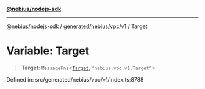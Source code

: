 [**@nebius/nodejs-sdk**](../../../../../README.md)

***

[@nebius/nodejs-sdk](../../../../../README.md) / [generated/nebius/vpc/v1](../README.md) / Target

# Variable: Target

> **Target**: `MessageFns`\<[`Target`](../interfaces/Target.md), `"nebius.vpc.v1.Target"`\>

Defined in: src/generated/nebius/vpc/v1/index.ts:8788
